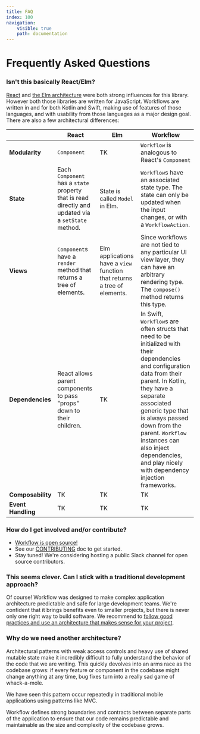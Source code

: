 ```yaml
---
title: FAQ
index: 100
navigation:
    visible: true
    path: documentation
---
```


# Frequently Asked Questions


### Isn't this basically React/Elm?

[React](https://reactjs.org/) and [the Elm architecture](https://guide.elm-lang.org/architecture/) were both strong influences for this library. However both those libraries are written for JavaScript. Workflows are written in and for both Kotlin and Swift, making use of features of those languages, and with usability from those languages as a major design goal. There are also a few architectural differences:

|  | React | Elm | Workflow |
|---|---|---|---|
| **Modularity** | `Component` | TK | `Workflow` is analogous to React's `Component` |
| **State** | Each `Component` has a `state` property that is read directly and updated via a `setState` method. | State is called `Model` in Elm. | `Workflow`s have an associated state type. The state can only be updated when the input changes, or with a `WorkflowAction`. |
| **Views** | `Component`s have a `render` method that returns a tree of elements. | Elm applications have a `view` function that returns a tree of elements. | Since workflows are not tied to any particular UI view layer, they can have an arbitrary rendering type. The `compose()` method returns this type. |
| **Dependencies** | React allows parent components to pass "props" down to their children. | TK | In Swift, `Workflow`s are often structs that need to be initialized with their dependencies and configuration data from their parent. In Kotlin, they have a separate associated generic type that is always passed down from the parent. `Workflow` instances can also inject dependencies, and play nicely with dependency injection frameworks.
| **Composability** | TK | TK | TK |
| **Event Handling** | TK | TK | TK |


### How do I get involved and/or contribute?

- [Workflow is open source!](https://github.com/square/workflow)
- See our [CONTRIBUTING](https://github.com/square/workflow/blob/master/CONTRIBUTING.md) doc to get started.
- Stay tuned! We're considering hosting a public Slack channel for open source contributors.


### This seems clever. Can I stick with a traditional development approach?

Of course! Workflow was designed to make complex application architecture predictable and safe for large development teams. We're confident that it brings benefits even to smaller projects, but there is never only one right way to build software. We recommend to [follow good practices and use an architecture that makes sense for your project](https://www.thoughtworks.com/insights/blog/write-quality-mobile-apps-any-architecture).


### Why do we need another architecture?

Architectural patterns with weak access controls and heavy use of shared mutable state make it incredibly difficult to fully understand the behavior of the code that we are writing. This quickly devolves into an arms race as the codebase grows: if every feature or component in the codebase might change anything at any time, bug fixes turn into a really sad game of whack-a-mole.

We have seen this pattern occur repeatedly in traditional mobile applications using patterns like MVC.

Workflow defines strong boundaries and contracts between separate parts of the application to ensure that our code remains predictable and maintainable as the size and complexity of the codebase grows.
